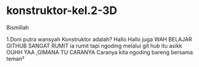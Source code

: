 # konstruktor-kel.2-3D
Bismillah

1.Doni putra wansyah 
Konstruktor adalah?
Hallo
Hallo juga 
WAH BELAJAR GITHUB SANGAT RUMIT
ia rumit tapi ngoding melalui git hub itu asikk 
OUHH YAA ,GIMANA TU CARANYA
Caranya kita ngoding bareng bersama teman²
